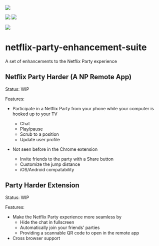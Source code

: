 [![](https://img.shields.io/badge/dynamic/json.svg?label=r/NetflixPartyHarder%20subscribers&query=$.data.subscribers&url=https://www.reddit.com/r/NetflixPartyHarder/about.json)](https://www.reddit.com/r/NetflixPartyHarder/)

[![](https://github.com/david-shortman/netflix-party-enhancement-suite/workflows/Tests/badge.svg)](https://github.com/david-shortman/netflix-party-enhancement-suite/actions?query=workflow%3ATests) [![](https://github.com/david-shortman/netflix-party-enhancement-suite/workflows/Build/badge.svg)](https://github.com/david-shortman/netflix-party-enhancement-suite/actions?query=workflow%3ABuild)

[![](https://codecov.io/gh/david-shortman/netflix-party-enhancement-suite/branch/master/graph/badge.svg)](https://codecov.io/gh/david-shortman/netflix-party-enhancement-suite)
# netflix-party-enhancement-suite
A set of enhancements to the Netflix Party experience

## Netflix Party Harder (A NP Remote App)

Status: WIP

Features:
- Participate in a Netflix Party from your phone while your computer is hooked up to your TV
  - Chat
  - Play/pause
  - Scrub to a position
  - Update user profile
  
- Not seen before in the Chrome extension
  - Invite friends to the party with a Share button
  - Customize the jump distance
  - iOS/Android compatability

## Party Harder Extension

Status: WIP

Features:
- Make the Netflix Party experience more seamless by
  - Hide the chat in fullscreen
  - Automatically join your friends' parties
  - Providing a scannable QR code to open in the remote app
- Cross browser support
 
